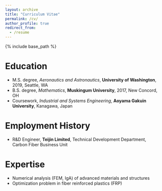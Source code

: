 ```yaml
---
layout: archive
title: "Curriculum Vitae"
permalink: /cv/
author_profile: true
redirect_from:
  - /resume
---
```


{% include base_path %}

Education
======
* M.S. degree, *Aeronautics and Astronautics*, **University of Washington**, 2019, Seattle, WA
* B.S. degree, *Mathematics*, **Muskingum University**, 2017, New Concord, OH
* Coursework, *Industrial and Systems Engineering*, **Aoyama Gakuin University**, Kanagawa, Japan

Employment History
======
* R&D Engineer, **Teijin Limited**, Technical Development Department, Carbon Fiber Business Unit

Expertise
======
* Numerical analysis (FEM, IgA) of advanced materials and structures
* Optimization problem in fiber reinforced plastics (FRP)

